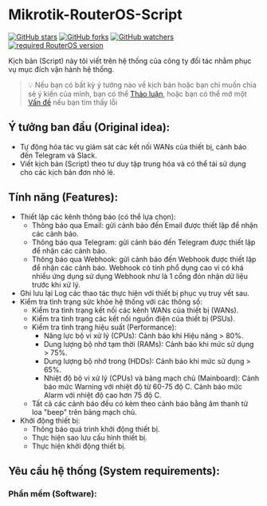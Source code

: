 # Mikrotik-RouterOS-Script


[![GitHub stars](https://img.shields.io/github/stars/quachdoduy/Mikrotik-RouterOS-Script?logo=GitHub&style=flat&color=red)](https://github.com/quachdoduy/Mikrotik-RouterOS-Script/stargazers)
[![GitHub forks](https://img.shields.io/github/forks/quachdoduy/Mikrotik-RouterOS-Script?logo=GitHub&style=flat&color=green)](https://github.com/quachdoduy/Mikrotik-RouterOS-Script/network)
[![GitHub watchers](https://img.shields.io/github/watchers/quachdoduy/Mikrotik-RouterOS-Script?logo=GitHub&style=flat&color=blue)](https://github.com/quachdoduy/Mikrotik-RouterOS-Script/watchers)
[![required RouterOS version](https://img.shields.io/badge/RouterOS-7.15.2-yellow?style=flat)](https://mikrotik.com/download/changelogs/)



Kịch bản (Script) này tôi viết trên hệ thống của công ty đối tác nhằm phục vụ mục đích vận hành hệ thống.

> 💡 Nếu bạn có bất kỳ ý tưởng nào về kịch bản hoặc bạn chỉ muốn chia sẻ ý kiến ​​của mình, bạn có thể [Thảo luận](https://github.com/quachdoduy/Mikrotik-RouterOS-Script/discussions/), hoặc bạn có thể mở một [Vấn đề](https://github.com/quachdoduy/Mikrotik-RouterOS-Script/issues) nếu bạn tìm thấy lỗi

## Ý tưởng ban đầu (Original idea):
- Tự động hóa tác vụ giám sát các kết nối WANs của thiết bị, cảnh báo đến Telegram và Slack.
- Viết kịch bản (Script) theo tư duy tập trung hóa và có thể tái sử dụng cho các kịch bản đơn nhỏ lẻ.

## Tính năng (Features):
- Thiết lập các kênh thông báo (có thể lựa chọn):
    - Thông báo qua Email: gửi cảnh bảo đến Email được thiết lập để nhận các cảnh báo.
    - Thông báo qua Telegram: gửi cảnh báo đến Telegram được thiết lập để nhận các cảnh báo.
    - Thông báo qua Webhook: gửi cảnh báo đến Webhook được thiết lập để nhận các cảnh báo. Webhook có tính phổ dụng cao vì có khá nhiều ứng dụng sử dụng Webhook như là 1 cổng đón nhận dữ liệu trước khi xử lý.
- Ghi lưu lại Log các thao tác thực hiện với thiết bị phục vụ truy vết sau.
- Kiểm tra tình trạng sửc khỏe hệ thống với các thông số:
    - Kiểm tra tình trạng kết nối các kênh WANs của thiết bị (WANs).
    - Kiểm tra tình trạng các kết nối nguồn điện của thiết bị (PSUs).
    - Kiểm tra tình trạng hiệu suất (Performance):
        - Năng lực bộ vi xử lý (CPUs): Cảnh báo khi Hiệu năng > 80%.
        - Dung lượng bộ nhớ tạm thời (RAMs): Cảnh báo khi mức sử dụng > 75%.
        - Dung lượng bộ nhớ trong (HDDs): Cảnh báo khi mức sử dụng > 65%.
        - Nhiệt độ bộ vi xử lý (CPUs) và bảng mạch chủ (Mainboard): Cảnh báo mức Warning với nhiệt độ từ 60-75 độ C. Cảnh báo mức Alarm với nhiệt độ cao hơn 75 độ C.
    - Tất cả các cảnh báo đều có kèm theo cảnh báo bằng âm thanh từ loa "beep" trên bảng mạch chủ.
- Khởi động thiết bị:
    - Thông báo quá trình khởi động thiết bị.
    - Thực hiện sao lưu cấu hình thiết bị.
    - Thực hiện khởi động thiết bị.

## Yêu cầu hệ thống (System requirements):

### Phần mềm (Software):